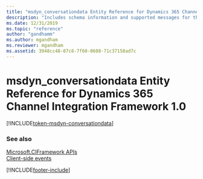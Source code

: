 ```yaml
---
title: "msdyn_conversationdata Entity Reference for Dynamics 365 Channel Integration Framework 1.0 | MicrosoftDocs"
description: "Includes schema information and supported messages for the msdyn_conversationdata entity in Dynamics 365 Channel Integration Framework 1.0."
ms.date: 12/31/2019
ms.topic: "reference"
author: "gandhamm"
ms.author: mgandham
ms.reviewer: mgandham
ms.assetid: 3948cc48-07c8-7f60-0608-71c37158ad7c
---
```

# msdyn_conversationdata Entity Reference for Dynamics 365 Channel Integration Framework 1.0

[!INCLUDE[token-msdyn-conversationdata](../../../../shared/token-msdyn-sessionparticipantdata.md)]

### See also

[Microsoft.CIFramework APIs](../microsoft-ciframework.md)<br />
[Client-side events](../client-side-events.md)


[!INCLUDE[footer-include](../../../../../includes/footer-banner.md)]
